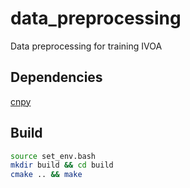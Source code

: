 # data_preprocessing
Data preprocessing for training IVOA



## Dependencies
[cnpy](https://github.com/rogersce/cnpy)


## Build
```bash
source set_env.bash
mkdir build && cd build
cmake .. && make
```
